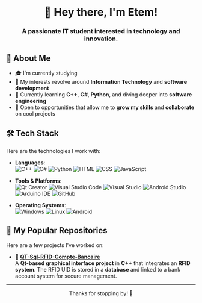 <h1 align="center">👋 Hey there, I'm Etem!</h1>
<h3 align="center">A passionate IT student interested in technology and innovation.</h3>


## 🚀 About Me  
- 🎓 I'm currently studying 
- 🎯 My interests revolve around **Information Technology** and **software development**  
- 🌱 Currently learning **C++**, **C#**, **Python**, and diving deeper into **software engineering**  
- 💼 Open to opportunities that allow me to **grow my skills** and **collaborate** on cool projects  


## 🛠️ Tech Stack  
Here are the technologies I work with:  

- **Languages**:  
  ![C++](https://img.shields.io/badge/-C++-00599C?logo=c%2B%2B&logoColor=white) ![C#](https://img.shields.io/badge/-C%23-239120?logo=c-sharp&logoColor=white) ![Python](https://img.shields.io/badge/-Python-3776AB?logo=python&logoColor=white) ![HTML](https://img.shields.io/badge/-HTML5-E34F26?logo=html5&logoColor=white) ![CSS](https://img.shields.io/badge/-CSS3-1572B6?logo=css3&logoColor=white) ![JavaScript](https://img.shields.io/badge/-JavaScript-F7DF1E?logo=javascript&logoColor=black)  

- **Tools & Platforms**:  
  ![Qt Creator](https://img.shields.io/badge/-Qt-41CD52?logo=qt&logoColor=white) ![Visual Studio Code](https://img.shields.io/badge/-VS%20Code-007ACC?logo=visual-studio-code&logoColor=white) ![Visual Studio](https://img.shields.io/badge/-Visual%20Studio-5C2D91?logo=visual-studio&logoColor=white) ![Android Studio](https://img.shields.io/badge/-Android%20Studio-3DDC84?logo=android-studio&logoColor=white) ![Arduino IDE](https://img.shields.io/badge/-Arduino-00979D?logo=arduino&logoColor=white) ![GitHub](https://img.shields.io/badge/-GitHub-181717?logo=github&logoColor=white)  

- **Operating Systems**:  
  ![Windows](https://img.shields.io/badge/-Windows-0078D6?logo=windows&logoColor=white) ![Linux](https://img.shields.io/badge/-Linux-FCC624?logo=linux&logoColor=black) ![Android](https://img.shields.io/badge/-Android-3DDC84?logo=android&logoColor=white)  

<!--
## 📈 My GitHub Stats  
<p align="center">
  <img src="https://github-readme-stats.vercel.app/api?username=Etem-Source&show_icons=true&theme=tokyonight" alt="[Etem]'s GitHub Stats" />
</p>
-->


## 🌟 My Popular Repositories  
Here are a few projects I've worked on:  

- 🔹 [**QT-Sql-RFID-Compte-Bancaire**](https://github.com/Etem-Source/QT-Sql-RFID-Compte-Bancaire)  
   A **Qt-based graphical interface project** in **C++** that integrates an **RFID system**. The RFID UID is stored in a **database** and linked to a bank account system for secure management.  

---

<p align="center">Thanks for stopping by! 🚀</p>

